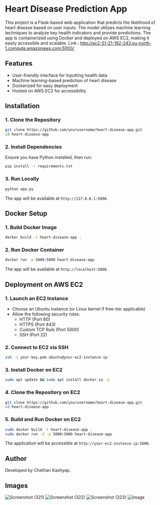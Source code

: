 # Heart Disease Prediction App

This project is a Flask-based web application that predicts the likelihood of heart disease based on user inputs. 
The model utilizes machine learning techniques to analyze key health indicators and provide predictions. 
The app is containerized using Docker and deployed on AWS EC2, making it easily accessible and scalable.
Link : http://ec2-51-21-192-243.eu-north-1.compute.amazonaws.com:5000/

## Features
- User-friendly interface for inputting health data
- Machine learning-based prediction of heart disease
- Dockerized for easy deployment
- Hosted on AWS EC2 for accessibility

## Installation

### 1. Clone the Repository
```bash
git clone https://github.com/yourusername/heart-disease-app.git
cd heart-disease-app
```

### 2. Install Dependencies
Ensure you have Python installed, then run:
```bash
pip install -r requirements.txt
```

### 3. Run Locally
```bash
python app.py
```
The app will be available at `http://127.0.0.1:5000`.

## Docker Setup

### 1. Build Docker Image
```bash
docker build -t heart-disease-app .
```

### 2. Run Docker Container
```bash
docker run -p 5000:5000 heart-disease-app
```
The app will be available at `http://localhost:5000`.

## Deployment on AWS EC2

### 1. Launch an EC2 Instance
- Choose an Ubuntu instance (or Linux kernel if free-tier applicable)
- Allow the following security rules:
  - HTTP (Port 80)
  - HTTPS (Port 443)
  - Custom TCP Rule (Port 5000)
  - SSH (Port 22)

### 2. Connect to EC2 via SSH
```bash
ssh -i your-key.pem ubuntu@your-ec2-instance-ip
```

### 3. Install Docker on EC2
```bash
sudo apt update && sudo apt install docker.io -y
```

### 4. Clone the Repository on EC2
```bash
git clone https://github.com/yourusername/heart-disease-app.git
cd heart-disease-app
```

### 5. Build and Run Docker on EC2
```bash
sudo docker build -t heart-disease-app .
sudo docker run -d -p 5000:5000 heart-disease-app
```

The application will be accessible at `http://your-ec2-instance-ip:5000`.

## Author
Developed by Chethan Kashyap.

## Images
![Screenshot (321)](https://github.com/user-attachments/assets/0ebb155e-f809-4948-b498-2b83e4cdca3d)
![Screenshot (322)](https://github.com/user-attachments/assets/f344db55-4e6f-4cad-b7c8-726640a71bf7)
![Screenshot (323)](https://github.com/user-attachments/assets/6d423d4a-d17b-4edd-b685-9816999a41d6)
![image](https://github.com/user-attachments/assets/12ac4a24-27fb-472c-9ea0-885ad81dc2c7)




